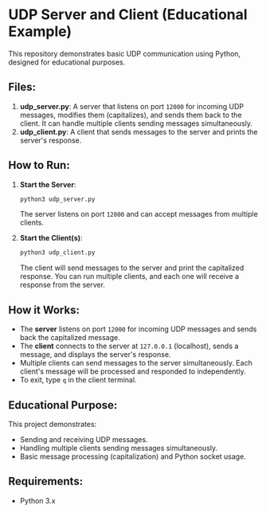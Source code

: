 
# UDP Server and Client (Educational Example)

This repository demonstrates basic UDP communication using Python, designed for educational purposes.

## Files:
1. **udp_server.py**: A server that listens on port `12000` for incoming UDP messages, modifies them (capitalizes), and sends them back to the client. It can handle multiple clients sending messages simultaneously.
2. **udp_client.py**: A client that sends messages to the server and prints the server's response.

## How to Run:
1. **Start the Server**:
   ```bash
   python3 udp_server.py
   ```
   The server listens on port `12000` and can accept messages from multiple clients.

2. **Start the Client(s)**:
   ```bash
   python3 udp_client.py
   ```
   The client will send messages to the server and print the capitalized response. You can run multiple clients, and each one will receive a response from the server.

## How it Works:
- The **server** listens on port `12000` for incoming UDP messages and sends back the capitalized message.
- The **client** connects to the server at `127.0.0.1` (localhost), sends a message, and displays the server's response.
- Multiple clients can send messages to the server simultaneously. Each client's message will be processed and responded to independently.
- To exit, type `q` in the client terminal.

## Educational Purpose:
This project demonstrates:
- Sending and receiving UDP messages.
- Handling multiple clients sending messages simultaneously.
- Basic message processing (capitalization) and Python socket usage.

## Requirements:
- Python 3.x
